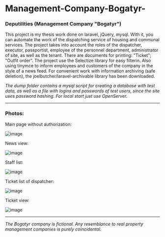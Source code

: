# Management-Company-Bogatyr-
<h3>Deputilities (Management Company "Bogatyr")</h3>
<p>This project is my thesis work done on laravel, jQuery, mysql. With it, you can automate the work of the dispatching service of housing and communal services. The project takes into account the roles of the dispatcher, executor, passportist, employee of the personnel department, administrator of site, as well as the tenant. There are documents for printing: "Ticket"; "Outfit order". The project use the Selectize library for easy filterin. Also using tinymce to inform employees and customers of the company in the style of a news feed. For convenient work with information archiving (safe deletion), the joelbutcher/laravel-archivable library has been downloaded.</p>

<em>The dump folder contains a mysql script for creating a database with test data, as well as a file with logins and passwords of test users, since the site uses password hashing. For local start just use OpenServer.</em>

------------------------------------------------------------------------------------------------------------------------

<h3>Photos:</h3>

Main page without authorization:

![image](https://user-images.githubusercontent.com/55271713/183098731-2deb9be5-66f4-4b4d-8772-50c150b65c71.png)

News view:

![image](https://user-images.githubusercontent.com/55271713/183099008-48649402-b64e-45e4-a803-11de578b727f.png)

Staff list:

![image](https://user-images.githubusercontent.com/55271713/183100013-e4344c01-86ba-446f-aef5-0702a0ee19d4.png)

Ticket list of dispatcher:

![image](https://user-images.githubusercontent.com/55271713/183100425-82752eae-3b84-400f-8699-a70154866e0d.png)

Ticket view:

![image](https://user-images.githubusercontent.com/55271713/183100568-c07c1099-2684-4587-9aba-27c9694f6c82.png)

------------------------------------------------------------------------------------------------------------------------

<em>The Bogatyr company is fictional. Any resemblance to real property management companies is purely coincidental.</em>
